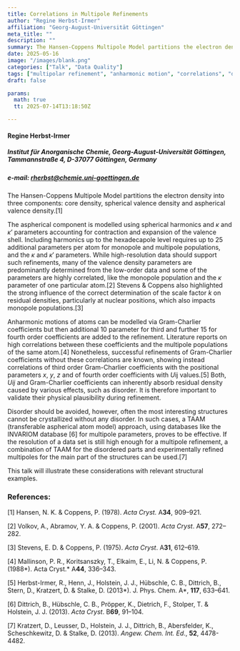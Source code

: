```yaml
---
title: Correlations in Multipole Refinements
author: "Regine Herbst-Irmer"
affiliation: "Georg-August-Universität Göttingen"
meta_title: ""
description: ""
summary: The Hansen-Coppens Multipole Model partitions the electron density into three components -- core density, spherical valence density and aspherical valence density.
date: 2025-05-16
image: "/images/blank.png"
categories: ["Talk", "Data Quality"]
tags: ["multipolar refinement", "anharmonic motion", "correlations", "disorder", "TAAM", "INVARIOM"]
draft: false

params:
  math: true
  tt: 2025-07-14T13:18:50Z

---
```


#### Regine Herbst-Irmer

##### Institut für Anorganische Chemie, Georg-August-Universität Göttingen, Tammannstraße 4, D-37077 Göttingen, Germany

##### e-mail: rherbst@chemie.uni-goettingen.de

The Hansen-Coppens Multipole Model partitions the electron density into three components: core density, spherical valence density and aspherical valence density.[1]

The aspherical component is modelled using spherical harmonics and *κ* and *κ*’ parameters accounting for contraction and expansion of the valence shell. Including harmonics up to the hexadecapole level requires up to 25 additional parameters per atom for monopole and multipole populations, and the *κ* and *κ*′ parameters. While high-resolution data should support such refinements, many of the valence density parameters are predominantly determined from the low-order data and some of the parameters are highly correlated, like the monopole population and the *κ* parameter of one particular atom.[2] Stevens & Coppens also highlighted the strong influence of the correct determination of the scale factor *k* on residual densities, particularly at nuclear positions, which also impacts monopole populations.[3]

Anharmonic motions of atoms can be modelled via Gram-Charlier coefficients but then additional 10 parameter for third and further 15 for fourth order coefficients are added to the refinement. Literature reports on high correlations between these coefficients and the multipole populations of the same atom.[4] Nonetheless, successful refinements of Gram-Charlier coefficients without these correlations are known, showing instead correlations of third order Gram-Charlier coefficients with the positional parameters *x*, *y*, *z* and of fourth order coefficients with *U*ij values.[5] Both, *Uij* and Gram-Charlier coefficients can inherently absorb residual density caused by various effects, such as disorder. It is therefore important to validate their physical plausibility during refinement.

Disorder should be avoided, however, often the most interesting structures cannot be crystallized without any disorder. In such cases, a TAAM (transferable aspherical atom model) approach, using databases like the INVARIOM database [6] for multipole parameters, proves to be effective. If the resolution of a data set is still high enough for a multipole refinement, a combination of TAAM for the disordered parts and experimentally refined multipoles for the main part of the structures can be used.[7]

This talk will illustrate these considerations with relevant structural examples.


### References:

[1] Hansen, N. K. & Coppens, P. (1978). *Acta Cryst.* A**34**, 909–921.

[2] Volkov, A., Abramov, Y. A. & Coppens, P. (2001). *Acta Cryst*. A**57**, 272–282.

[3] Stevens, E. D. & Coppens, P. (1975). *Acta Cryst*. A**31**, 612–619.

[4] Mallinson, P. R., Koritsanszky, T., Elkaim, E., Li, N. & Coppens, P. (1988*). Acta Cryst.* A**44**, 336–343.

[5] Herbst-Irmer, R., Henn, J., Holstein, J. J., Hübschle, C. B., Dittrich, B., Stern, D., Kratzert, D. & Stalke, D. (2013*). J. Phys. Chem. A*, **117**, 633–641.

[6] Dittrich, B., Hübschle, C. B., Pröpper, K., Dietrich, F., Stolper, T. & Holstein, J. J. (2013). *Acta Cryst*. B**69**, 91–104.

[7] Kratzert, D., Leusser, D., Holstein, J. J., Dittrich, B., Abersfelder, K., Scheschkewitz, D. & Stalke, D. (2013). *Angew. Chem. Int. Ed*., **52**, 4478-4482.